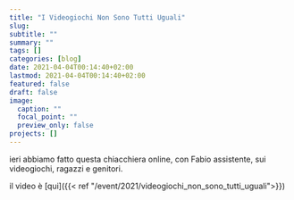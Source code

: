 ```yaml
---
title: "I Videogiochi Non Sono Tutti Uguali"
slug:
subtitle: ""
summary: ""
tags: []
categories: [blog]
date: 2021-04-04T00:14:40+02:00
lastmod: 2021-04-04T00:14:40+02:00
featured: false
draft: false
image:
  caption: ""
  focal_point: ""
  preview_only: false
projects: []
---
```

ieri abbiamo fatto questa chiacchiera online, con Fabio assistente, sui videogiochi, ragazzi e genitori.

il video è [qui]({{< ref "/event/2021/videogiochi_non_sono_tutti_uguali">}})
